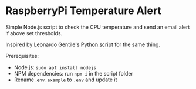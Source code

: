 # RaspberryPi Temperature Alert

Simple Node.js script to check the CPU temperature and send an email alert if above set thresholds.

Inspired by Leonardo Gentile's [Python script](https://gist.github.com/LeonardoGentile/7a5330e6bc55860feee5d0dd79e7965d) for the same thing.

Prerequisites:

- Node.js:
  `sudo apt install nodejs`
- NPM dependencies:
  run `npm i` in the script folder
- Rename .`env.example` to `.env` and update it
